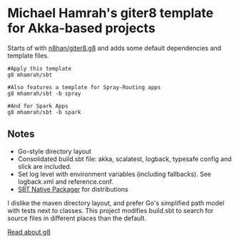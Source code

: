 # Michael Hamrah's giter8 template for Akka-based projects #

Starts of with [n8han/giter8.g8](https://github.com/n8han/giter8.g8) and adds some default dependencies and template files.

```
#Apply this template
g8 mhamrah/sbt
```

```
#Also features a template for Spray-Routing apps
g8 mhamrah/sbt -b spray

#And for Spark Apps
g8 mhamrah/sbt -b spark
```

## Notes

- Go-style directory layout
- Consolidated build.sbt file: akka, scalatest, logback, typesafe config and slick are included.
- Set log level with environment variables (including fallbacks). See logback.xml and reference.conf.
- [SBT Native Packager](https://github.com/sbt/sbt-native-packager) for distributions


I dislike the maven directory layout, and prefer Go's simplified path model with 
tests next to classes. This project modifies build.sbt to search for source
files in different places than the default.

[Read about g8](http://github.com/n8han/giter8#readme)
